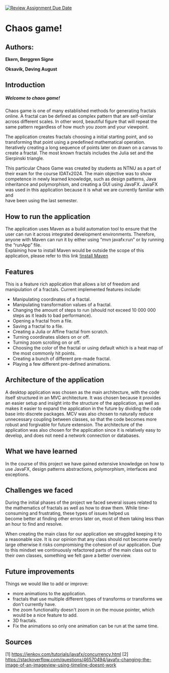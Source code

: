 [![Review Assignment Due Date](https://classroom.github.com/assets/deadline-readme-button-24ddc0f5d75046c5622901739e7c5dd533143b0c8e959d652212380cedb1ea36.svg)](https://classroom.github.com/a/AIO_Bc8D)

# Chaos game!

## Authors:

**Ekern, Berggren Signe**

**Oksavik, Døving August**

## Introduction

##### Welcome to chaos game!

Chaos game is one of many established methods for generating fractals online.
A fractal can be defined as complex pattern that are self-similar across different scales. In other word, beautiful
figure that will repeat the same pattern regardless of how much you zoom and your viewpoint.

The application creates fractals choosing a initial starting point, and so transforming that point using a predefined
mathematical operation. Iteratively creating a long sequence of points later on drawn on a canvas to create a fractal.
The most known fractals includes the Julia set and the Sierpinski triangle.

This particular Chaos Game was created by students as NTNU as a part of their exam for the course IDATx2024. The main
objective was to show competence in newly learned knowledge, such as
design patterns, Java inheritance and polymorphism, and creating a GUI using JavaFX.
JavaFX was used in this application because it is what we are currently familiar with and  
have been using the last semester.

## How to run the application

The application uses Maven as a build automation tool to ensure that the user can run it across integrated development
environments. Therefore, anyone with Maven can run it by either using “mvn javafx:run” or by running the “runApp”
file.  
Explaining how to install Maven would be outside the scope of this application, please refer to this
link [!install Maven](https://maven.apache.org/install.html)

## Features

This is a feature rich application that allows a lot of freedom and manipulation of a fractals. Current implemented
features include:

- Manipulating coordinates of a fractal.
- Manipulating transformation values of a fractal.
- Changing the amount of steps to run (should not exceed 10 000 000 steps as it leads to bad performance).
- Opening a fractal from a file.
- Saving a fractal to a file.
- Creating a Julia or Affine fractal from scratch.
- Turning coordinates sliders on or off.
- Turning zoom scrolling on or off.
- Choosing the color of the fractal or using default which is a heat map of the most commonly hit points.
- Creating a bunch of different pre-made fractal.
- Playing a few different pre-defined animations.

## Architecture of the application

A desktop application was chosen as the main architecture, with the code itself structured in an MVC architecture. It
was chosen because it provides an easier setup and insight into the structure of the application, as well as makes it
easier to expand the application in the future by dividing the code base into discrete packages. MCV was also chosen to
naturally reduce unnecessary coupling between classes, so that the code becomes more robust and forgivable for future
extension. The architecture of the application was also chosen for the application since it is relatively easy to
develop, and does not need a network connection or databases.

## What we have learned

In the course of this project we have gained extensive knowledge on how to use JavaFX, design patterns
abstractions, polymorphism, interfaces and exceptions.

## Challenges we faced

During the initial phases of the project we faced several issues related to the mathematics of fractals
as well as how to draw them. While time-consuming and frustrating, these types of issues helped us   
become better at finding other errors later on, most of them taking less than an hour to find and resolve.

When creating the main class for our application we struggled keeping it to a reasonable size. It is our opinion
that any class should not become overly large otherwise it risks compromising the cohesion of our application.
Due to this mindset we continuously refactored parts of the main class out to their own classes, something we felt
gave a better overview.

## Future improvements

Things we would like to add or improve:

- more animations to the application.
- fractals that use multiple different types of transforms or transforms we don't currently have.
- the zoom functionality doesn't zoom in on the mouse pointer, which would be a nice feature to add.
- 3D fractals.
- Fix the animations so only one animation can be run at the same time.

## Sources

[1] https://jenkov.com/tutorials/javafx/concurrency.html
[2] https://stackoverflow.com/questions/46570494/javafx-changing-the-image-of-an-imageview-using-timeline-doesnt-work